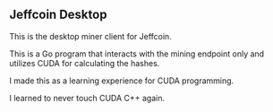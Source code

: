 ## Jeffcoin Desktop


This is the desktop miner client for Jeffcoin. 

This is a Go program that interacts with the mining endpoint only and utilizes CUDA for calculating the hashes.


I made this as a learning experience for CUDA programming. 

I learned to never touch CUDA C++ again.

